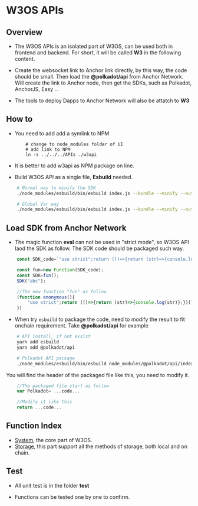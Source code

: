 # W3OS APIs

## Overview

- The W3OS APIs is an isolated part of W3OS, can be used both in frontend and backend. For short, it will be called **W3** in the following content.

- Create the websocket link to Anchor link directly, by this way, the code should be small. Then load the **@polkadot/api** from Anchor Network. Will create the link to Anchor node, then get the SDKs, such as Polkadot, AnchorJS, Easy ...

- The tools to deploy Dapps to Anchor Network will also be attatch to **W3**

## How to

- You need to add add a symlink to NPM

    ```SHELL
        # change to node_modules folder of UI
        # add link to NPM
        ln -s ../../../APIs ./w3api
    ```

- It is better to add w3api as NPM package on line.

- Build W3OS API as a single file, **Esbuild** needed.

```BASH
    # Normal way to minify the SDK
    ./node_modules/esbuild/bin/esbuild index.js --bundle --minify --outfile=./w3.min.js

    # Global Var way
    ./node_modules/esbuild/bin/esbuild index.js --bundle --minify --outfile=./w3g.min.js  --global-name=W3
```

## Load SDK from Anchor Network

- The magic function **eval** can not be used in "strict mode", so W3OS API laod the SDK as follow. The SDK code should be packaged such way.

```Javascript
    const SDK_code=`"use strict";return (()=>{return (str)=>{console.log(str)};})()`;

    const fun=new Function(SDK_code);       
    const SDK=fun();
    SDK("abc");

    //The new function "fun" as follow
    (function anonymous(){
        "use strict";return (()=>{return (str)=>{console.log(str)};})()
    })
```

- When try `esbuild` to package the code, need to modify the result to fit onchain requirement. Take **@polkadot/api** for example

```BASH
    # API install, if not exsist
    yarn add esbuild
    yarn add @polkadot/api

    # Polkadot API package
    ./node_modules/esbuild/bin/esbuild node_modules/@polkadot/api/index.js --bundle --minify --outfile=./polkadot.min.js --global-name=Polkadot
```

You will find the header of the packaged file like this, you need to modify it.

```Javascript
    //The packaged file start as follow
    var Polkadot= ...code...

    //Modify it like this
    return ...code...
```

## Function Index

- [System](./system/README.md), the core part of W3OS.
- [Storage](./storage/README.md), this part support all the methods of storage, both local and on chain.

## Test

- All unit test is in the folder **test**

- Functions can be tested one by one to confirm.